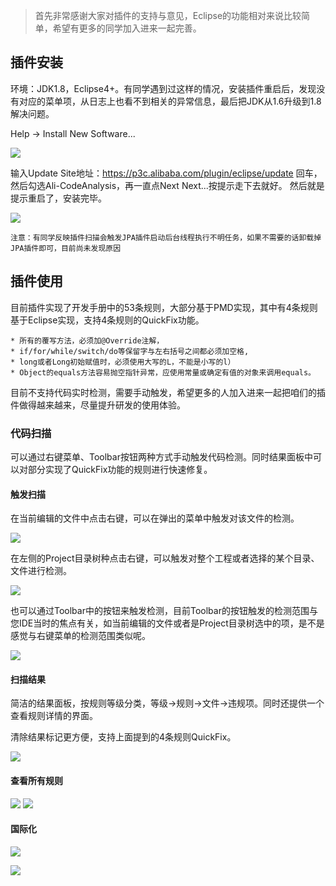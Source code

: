 > 首先非常感谢大家对插件的支持与意见，Eclipse的功能相对来说比较简单，希望有更多的同学加入进来一起完善。

## 插件安装
环境：JDK1.8，Eclipse4+。有同学遇到过这样的情况，安装插件重启后，发现没有对应的菜单项，从日志上也看不到相关的异常信息，最后把JDK从1.6升级到1.8解决问题。

Help -> Install New Software...

![](https://gw.alicdn.com/tfscom/TB1LOyPifJNTKJjSspoXXc6mpXa.png)

输入Update Site地址：https://p3c.alibaba.com/plugin/eclipse/update 回车，然后勾选Ali-CodeAnalysis，再一直点Next Next...按提示走下去就好。 然后就是提示重启了，安装完毕。

![](https://gw.alicdn.com/tfscom/TB1Ud5kifBNTKJjSszcXXbO2VXa.png)

`注意：有同学反映插件扫描会触发JPA插件启动后台线程执行不明任务，如果不需要的话卸载掉JPA插件即可，目前尚未发现原因`


## 插件使用

目前插件实现了开发手册中的53条规则，大部分基于PMD实现，其中有4条规则基于Eclipse实现，支持4条规则的QuickFix功能。

	* 所有的覆写方法，必须加@Override注解， 
 	* if/for/while/switch/do等保留字与左右括号之间都必须加空格,
 	* long或者Long初始赋值时，必须使用大写的L，不能是小写的l）
 	* Object的equals方法容易抛空指针异常，应使用常量或确定有值的对象来调用equals。
 	
目前不支持代码实时检测，需要手动触发，希望更多的人加入进来一起把咱们的插件做得越来越来，尽量提升研发的使用体验。

   
### 代码扫描
可以通过右键菜单、Toolbar按钮两种方式手动触发代码检测。同时结果面板中可以对部分实现了QuickFix功能的规则进行快速修复。

#### 触发扫描
在当前编辑的文件中点击右键，可以在弹出的菜单中触发对该文件的检测。

![](https://gw.alicdn.com/tfscom/TB1XGo8iPihSKJjy0FeXXbJtpXa.png)


在左侧的Project目录树种点击右键，可以触发对整个工程或者选择的某个目录、文件进行检测。 

![](https://gw.alicdn.com/tfscom/TB18UsJi2NZWeJjSZFpXXXjBFXa.png)

   
也可以通过Toolbar中的按钮来触发检测，目前Toolbar的按钮触发的检测范围与您IDE当时的焦点有关，如当前编辑的文件或者是Project目录树选中的项，是不是感觉与右键菜单的检测范围类似呢。 

  ![](https://gw.alicdn.com/tfscom/TB1vt1oifBNTKJjSszcXXbO2VXa.png)

   
#### 扫描结果  
简洁的结果面板，按规则等级分类，等级->规则->文件->违规项。同时还提供一个查看规则详情的界面。

清除结果标记更方便，支持上面提到的4条规则QuickFix。

![](https://gw.alicdn.com/tfscom/TB1_uFJi6ihSKJjy0FlXXadEXXa.png)

#### 查看所有规则
![](https://gw.alicdn.com/tfscom/TB1UNTnmYsTMeJjSszhXXcGCFXa.png)
![](https://gw.alicdn.com/tfscom/TB1_rf7sOAKL1JjSZFoXXagCFXa.png)

#### 国际化

![](https://gw.alicdn.com/tfscom/TB1KsyYsiFTMKJjSZFAXXckJpXa.png) 

![](https://gw.alicdn.com/tfscom/TB19bzdm3oQMeJjy1XaXXcSsFXa.png)
